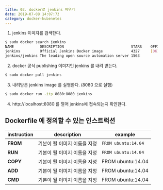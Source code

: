 ```yaml
---
title: 03. docker로 jenkins 띄우기
date: 2019-07-08 14:07:73
category: docker-kubenetes
---
```


1. jenkins 이미지를 검색한다.
```sh
$ sudo docker search jenkins
NAME            DESCRIPTION                               STARS    OFFICIAL   AUTOMATED
jenkins         Official Jenkins Docker image             4327     [OK]                
jenkins/jenkins The leading open source automation server 1563                                
```

2. docker 공식 publishing 이미지인 jenkins 를 내려 받는다.
```sh
$ sudo docker pull jenkins
```

3. 내려받은 jenkins image 를 실행한다. (8080 으로 실행)
```sh
$ sudo docker run -itp 8080:8080 jenkins
```

4. http://localhost:8080 를 열어 jenkins에 접속되는지 확인한다.

<div>
    <h2> Dockerfile 에 정의할 수 있는 인스트럭션 </h2>
    <table>
        <thead>
            <tr>
                <th>instruction</th>
                <th>description</th>
                <th>example</th>
            </tr>
        </thead>
        <tbody>
            <tr>
                <td><strong>FROM</strong></td>
                <td>기본이 될 이미지 이름을 지정</td>
                <td><code>FROM ubuntu:14.04</code></td>
            </tr>
            <tr>
                <td><strong>RUN</strong></td>
                <td>기본이 될 이미지 이름을 지정</td>
                <td><code>FROM ubuntu:14.04</code></td>
            </tr>
            <tr>
                <td><strong>COPY</strong></td>
                <td>기본이 될 이미지 이름을 지정</td>
                <td>FROM ubuntu:14.04</td>
            </tr>
            <tr>
                <td><strong>ADD</strong></td>
                <td>기본이 될 이미지 이름을 지정</td>
                <td>FROM ubuntu:14.04</td>
            </tr>
            <tr>
                <td><strong>CMD</strong></td>
                <td>기본이 될 이미지 이름을 지정</td>
                <td>FROM ubuntu:14.04</td>
            </tr>
        </tbody>
    </table>
</div>
